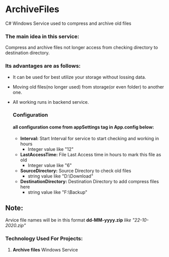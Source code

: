 # ArchiveFiles
C# Windows Service used to compress and archive old files

### The main idea in this service:
Compress and archive files not longer access from checking directory to destination directory.

### Its advantages are as follows:
- It can be used for best utilize your storage without lossing data. 
- Moving old files(no longer used) from storage(or even folder) to another one.
- All working runs in backend service.
 
  <!---->
    <add key="" value="12"/>
    
    <!--File Last Access time in hours-->
    <add key="" value="0"/>
    
    <!--Source Directory to check old files-->
    <add key="" value="D:\Download"/>

    <!--Destination Directory to check old files-->
    <add key="DestinationDirectory" value="E:\Archive"/>
    
  ### Configuration
  #### all configuration come from appSettings tag in App.config below:
  -  **Interval:**  Start Interval for service to start checking and working in hours
     - Integer value like "12"
  -  **LastAccessTime:** File Last Access time in hours to mark this file as old
     - Integer value like "6"
  -  **SourceDirectory:** Source Directory to check old files
     - string value like "D:\Download"
  -  **DestinationDirectory:** Destination Directory to add compress files here
     - string value like "F:\Backup"
  
## Note: 
Arvice file names will be in this format **dd-MM-yyyy.zip** *like "22-10-2020.zip"*

### Technology Used For Projects:
1. **Archive files** Windows Service
